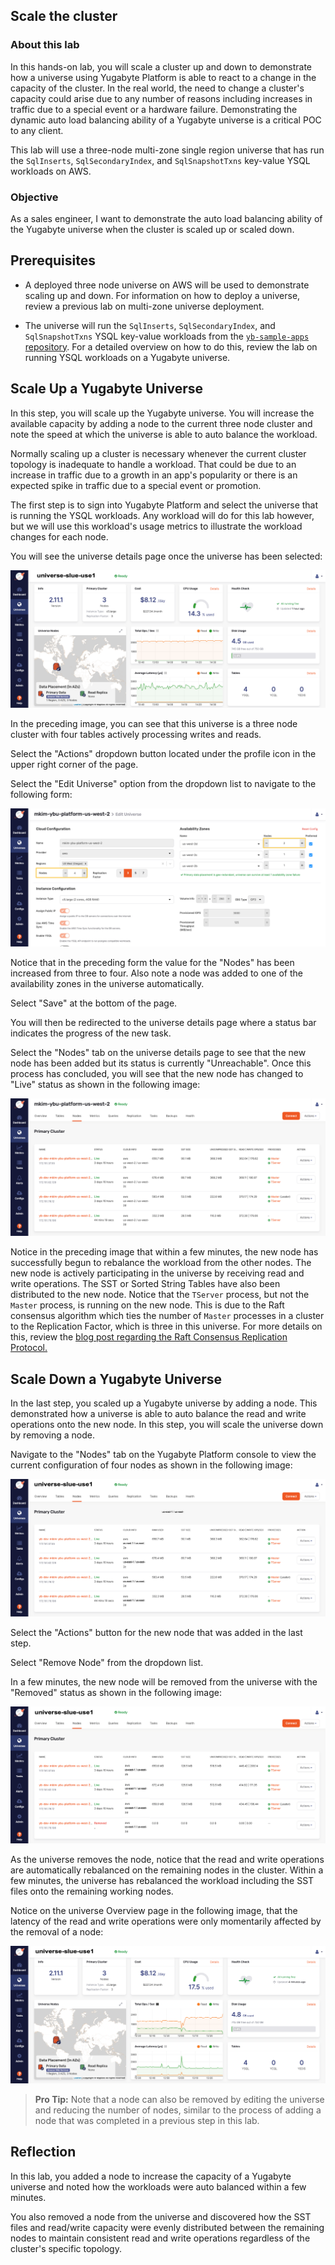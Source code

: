 ## Scale the cluster
### About this lab

In this hands-on lab, you will scale a cluster up and down to demonstrate how a universe using Yugabyte Platform is able to react to a change in the capacity of the cluster.  In the real world, the need to change a cluster's capacity could arise due to any number of reasons including increases in traffic due to a special event or a hardware failure. Demonstrating the dynamic auto load balancing ability of a Yugabyte universe is a critical POC to any client.

This lab will use a three-node multi-zone single region universe that has run the `SqlInserts`, `SqlSecondaryIndex`, and `SqlSnapshotTxns` key-value YSQL workloads on AWS.

### Objective

As a sales engineer, I want to demonstrate the auto load balancing ability of the Yugabyte universe when the cluster is scaled up or scaled down.

## Prerequisites

* A deployed three node universe on AWS will be used to demonstrate scaling up and down. For information on how to deploy a universe, review a previous lab on multi-zone universe deployment.

* The universe will run the `SqlInserts`, `SqlSecondaryIndex`, and `SqlSnapshotTxns` YSQL key-value workloads from the [`yb-sample-apps` repository](https://github.com/yugabyte/yb-sample-apps). For a detailed overview on how to do this, review the lab on running YSQL workloads on a Yugabyte universe.

## Scale Up a Yugabyte Universe

In this step, you will scale up the Yugabyte universe. You will increase the available capacity by adding a node to the current three node cluster and note the speed at which the universe is able to auto balance the workload.

Normally scaling up a cluster is necessary whenever the current cluster topology is inadequate to handle a workload. That could be due to an increase in traffic due to a growth in an app's popularity or there is an expected spike in traffic due to a special event or promotion.

The first step is to sign into Yugabyte Platform and select the universe that is running the YSQL workloads. Any workload will do for this lab however, but we will use this workload's usage metrics to illustrate the workload changes for each node.

You will see the universe details page once the universe has been selected:

![The Yugabyte universe overview page displays the current workloads.](./assets/images/100-universe_overview_1600x700.png)

In the preceding image, you can see that this universe is a three node cluster with four tables actively processing writes and reads.

Select the "Actions" dropdown button located under the profile icon in the upper right corner of the page.

Select the "Edit Universe" option from the dropdown list to navigate to the following form:

![Scale up this cluster by increasing the amount of nodes in this Yugabyte universe.](./assets/images/150-add_node_1600x700.png)

Notice that in the preceding form the value for the "Nodes" has been increased from three to four. Also note a node was added to one of the availability zones in the universe automatically.

Select "Save" at the bottom of the page.

You will then be redirected to the universe details page where a status bar indicates the progress of the new task.

Select the "Nodes" tab on the universe details page to see that the new node has been added but its status is currently "Unreachable". Once this process has concluded, you will see that the new node has changed to "Live" status as shown in the following image:

![A new node has been successfully added to the Yugabyte universe.](./assets/images/200-four_node_1600x700.png)

Notice in the preceding image that within a few minutes, the new node has successfully begun to rebalance the workload from the other nodes. The new node is actively participating in the universe by receiving read and write operations. The SST or Sorted String Tables have also been distributed to the new node. Notice that the `TServer` process, but not the `Master` process, is running on the new node. This is due to the Raft consensus algorithm which ties the number of `Master` processes in a cluster to the Replication Factor, which is three in this universe. For more details on this, review the [blog post regarding the Raft Consensus Replication Protocol.](https://blog.yugabyte.com/how-does-the-raft-consensus-based-replication-protocol-work-in-yugabyte-db/)

## Scale Down a Yugabyte Universe

In the last step, you scaled up a Yugabyte universe by adding a node. This demonstrated how a universe is able to auto balance the read and write operations onto the new node. In this step, you will scale the universe down by removing a node.

Navigate to the "Nodes" tab on the Yugabyte Platform console to view the current configuration of four nodes as shown in the following image:

![A four node cluster has auto balanced the read and write operations.](./assets/images/250-four_node_1600x700.png)

Select the "Actions" button for the new node that was added in the last step.

Select "Remove Node" from the dropdown list.

In a few minutes, the new node will be removed from the universe with the "Removed" status as shown in the following image:

![Remove a node from the cluster.](./assets/images/400-remove_node_1600x700.png)

As the universe removes the node, notice that the read and write operations are automatically rebalanced on the remaining nodes in the cluster. Within a few minutes, the universe has rebalanced the workload including the SST files onto the remaining working nodes.

Notice on the universe Overview page in the following image, that the latency of the read and write operations were only momentarily affected by the removal of a node:

![A momentary change in the average latency.](./assets/images/300-latency_1600x700.png)

> **Pro Tip:** Note that a node can also be removed by editing the universe and reducing the number of nodes, similar to the process of adding a node that was completed in a previous step in this lab.

## Reflection

In this lab, you added a node to increase the capacity of a Yugabyte universe and noted how the workloads were auto balanced within a few minutes.

You also removed a node from the universe and discovered how the SST files and read/write capacity were evenly distributed between the remaining nodes to maintain consistent read and write operations regardless of the cluster's specific topology. 

